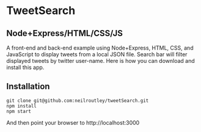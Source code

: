 # TweetSearch
## Node+Express/HTML/CSS/JS

A front-end and back-end example using Node+Express, HTML, CSS, and JavaScript to display tweets from a local JSON file. Search bar will filter displayed tweets by twitter user-name. Here is how you can download and install this app.

## Installation

```
git clone git@github.com:neilroutley/tweetSearch.git
npm install
npm start
```

And then point your browser to http://localhost:3000